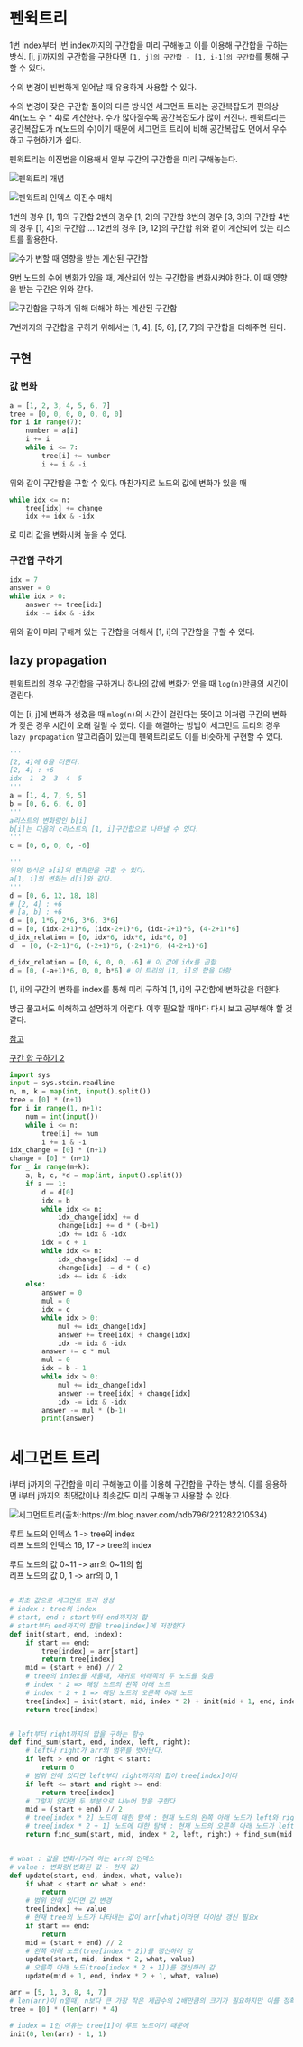 # 펜윅트리

1번 index부터 i번 index까지의 구간합을 미리 구해놓고 이를 이용해 구간합을 구하는 방식. [i, j]까지의 구간합을 구한다면 `[1, j]의 구간합 - [1, i-1]의 구간합`를 통해 구할 수 있다.

수의 변경이 빈번하게 일어날 때 유용하게 사용할 수 있다.

수의 변경이 잦은 구간합 풀이의 다른 방식인 세그먼트 트리는 공간복잡도가 편의상 4n(노드 수 \* 4)로 계산한다. 수가 많아질수록 공간복잡도가 많이 커진다. 펜윅트리는 공간복잡도가 n(노드의 수)이기 때문에 세그먼트 트리에 비해 공간복잡도 면에서 우수하고 구현하기가 쉽다.

펜윅트리는 이진법을 이용해서 일부 구간의 구간합을 미리 구해놓는다.

![펜윅트리 개념](./assets_구간합/2023-02-08-20-04-56-image.png)

![펜윅트리 인덱스 이진수 매치](./assets_구간합/2023-02-08-20-08-08-image.png)

1번의 경우 [1, 1]의 구간합
2번의 경우 [1, 2]의 구간합
3번의 경우 [3, 3]의 구간합
4번의 경우 [1, 4]의 구간합
...
12번의 경우 [9, 12]의 구간합
위와 같이 계산되어 있는 리스트를 활용한다.

![수가 변할 때 영향을 받는 계산된 구간합](./assets_구간합/2023-02-08-20-21-45-image.png)

9번 노드의 수에 변화가 있을 때, 계산되어 있는 구간합을 변화시켜야 한다. 이 때 영향을 받는 구간은 위와 같다.

![구간합을 구하기 위해 더해야 하는 계산된 구간합](./assets_구간합/2023-02-08-20-30-25-image.png)

7번까지의 구간합을 구하기 위해서는 [1, 4], [5, 6], [7, 7]의 구간합을 더해주면 된다.

## 구현

### 값 변화

```python
a = [1, 2, 3, 4, 5, 6, 7]
tree = [0, 0, 0, 0, 0, 0, 0]
for i in range(7):
    number = a[i]
    i += i
    while i <= 7:
        tree[i] += number
        i += i & -i
```

위와 같이 구간합을 구할 수 있다. 마찬가지로 노드의 값에 변화가 있을 때

```python
while idx <= n:
    tree[idx] += change
    idx += idx & -idx
```

로 미리 값을 변화시켜 놓을 수 있다.

### 구간합 구하기

```python
idx = 7
answer = 0
while idx > 0:
    answer += tree[idx]
    idx -= idx & -idx
```

위와 같이 미리 구해져 있는 구간합을 더해서 [1, i]의 구간합을 구할 수 있다.

## lazy propagation

펜윅트리의 경우 구간합을 구하거나 하나의 값에 변화가 있을 때 `log(n)`만큼의 시간이 걸린다.

이는 [i, j]에 변화가 생겼을 때 `mlog(n)`의 시간이 걸린다는 뜻이고 이처럼 구간의 변화가 잦은 경우 시간이 오래 걸릴 수 있다. 이를 해결하는 방법이 세그먼트 트리의 경우 `lazy propagation` 알고리즘이 있는데 펜윅트리로도 이를 비슷하게 구현할 수 있다.

```python
'''
[2, 4]에 6을 더한다.
[2, 4] : +6
idx  1  2  3  4  5
'''
a = [1, 4, 7, 9, 5]
b = [0, 6, 6, 6, 0]
'''
a리스트의 변화량인 b[i]
b[i]는 다음의 c리스트의 [1, i]구간합으로 나타낼 수 있다.
'''
c = [0, 6, 0, 0, -6]

'''
위의 방식은 a[i]의 변화만을 구할 수 있다.
a[1, i]의 변화는 d[i]와 같다.
'''
d = [0, 6, 12, 18, 18]
# [2, 4] : +6
# [a, b] : +6
d = [0, 1*6, 2*6, 3*6, 3*6]
d = [0, (idx-2+1)*6, (idx-2+1)*6, (idx-2+1)*6, (4-2+1)*6]
d_idx_relation = [0, idx*6, idx*6, idx*6, 0]
d  = [0, (-2+1)*6, (-2+1)*6, (-2+1)*6, (4-2+1)*6]

d_idx_relation = [0, 6, 0, 0, -6] # 이 값에 idx를 곱함
d = [0, (-a+1)*6, 0, 0, b*6] # 이 트리의 [1, i]의 합을 더함
```

[1, i]의 구간의 변화를 index를 통해 미리 구하여 [1, i]의 구간합에 변화값을 더한다.

방금 풀고서도 이해하고 설명하기 어렵다. 이후 필요할 때마다 다시 보고 공부해야 할 것 같다.

[참고](https://nahwasa.com/entry/%ED%8E%9C%EC%9C%85-%ED%8A%B8%EB%A6%ACFenwick-tree-BIT-%EA%B8%B0%EB%B3%B8-2D-lazy-propagationrange-update-point-query-range-update-range-query#%EC%9D%91%EC%9A%A9_3_:_%EA%B5%AC%EA%B0%84_%EC%97%85%EB%8D%B0%EC%9D%B4%ED%8A%B8,_%EA%B5%AC%EA%B0%84_%EA%B0%92_%ED%9A%8D%EB%93%9D)

[구간 합 구하기 2](https://www.acmicpc.net/problem/10999)

```python
import sys
input = sys.stdin.readline
n, m, k = map(int, input().split())
tree = [0] * (n+1)
for i in range(1, n+1):
    num = int(input())
    while i <= n:
        tree[i] += num
        i += i & -i
idx_change = [0] * (n+1)
change = [0] * (n+1)
for _ in range(m+k):
    a, b, c, *d = map(int, input().split())
    if a == 1:
        d = d[0]
        idx = b
        while idx <= n:
            idx_change[idx] += d
            change[idx] += d * (-b+1)
            idx += idx & -idx
        idx = c + 1
        while idx <= n:
            idx_change[idx] -= d
            change[idx] -= d * (-c)
            idx += idx & -idx
    else:
        answer = 0
        mul = 0
        idx = c
        while idx > 0:
            mul += idx_change[idx]
            answer += tree[idx] + change[idx]
            idx -= idx & -idx
        answer += c * mul
        mul = 0
        idx = b - 1
        while idx > 0:
            mul += idx_change[idx]
            answer -= tree[idx] + change[idx]
            idx -= idx & -idx
        answer -= mul * (b-1)
        print(answer)
```

# 세그먼트 트리

i부터 j까지의 구간합을 미리 구해놓고 이를 이용해 구간합을 구하는 방식. 이를 응용하면 i부터 j까지의 최댓값이나 최솟값도 미리 구해놓고 사용할 수 있다.

![세그먼트트리(출처:https://m.blog.naver.com/ndb796/221282210534)](./assets_구간합/segment_tree.png)

루트 노드의 인덱스 1 -> tree의 index  
리프 노드의 인덱스 16, 17 -> tree의 index

루트 노드의 값 0\~11 -> arr의 0\~11의 합  
리프 노드의 값 0, 1 -> arr의 0, 1

```python

# 최초 값으로 세그먼트 트리 생성
# index : tree의 index
# start, end : start부터 end까지의 합
# start부터 end까지의 합을 tree[index]에 저장한다
def init(start, end, index):
    if start == end:
        tree[index] = arr[start]
        return tree[index]
    mid = (start + end) // 2
    # tree의 index를 채울때, 재귀로 아래쪽의 두 노드를 찾음
    # index * 2 => 해당 노드의 왼쪽 아래 노드
    # index * 2 + 1 => 해당 노드의 오른쪽 아래 노드
    tree[index] = init(start, mid, index * 2) + init(mid + 1, end, index * 2 + 1)
    return tree[index]


# left부터 right까지의 합을 구하는 함수
def find_sum(start, end, index, left, right):
    # left나 right가 arr의 범위를 벗어난다.
    if left > end or right < start:
        return 0
    # 범위 안에 있다면 left부터 right까지의 합이 tree[index]이다
    if left <= start and right >= end:
        return tree[index]
    # 그렇지 않다면 두 부분으로 나누어 합을 구한다
    mid = (start + end) // 2
    # tree[index * 2] 노드에 대한 탐색 : 현재 노드의 왼쪽 아래 노드가 left와 right 사이의 arr값들의 합인가?
    # tree[index * 2 + 1] 노드에 대한 탐색 : 현재 노드의 오른쪽 아래 노드가 left와 right 사이의 arr값들의 합인가?
    return find_sum(start, mid, index * 2, left, right) + find_sum(mid + 1, end, index * 2 + 1, left, right)


# what : 값을 변화시키려 하는 arr의 인덱스
# value : 변화량(변화된 값 - 현재 값)
def update(start, end, index, what, value):
    if what < start or what > end:
        return
    # 범위 안에 있다면 값 변경
    tree[index] += value
    # 현재 tree의 노드가 나타내는 값이 arr[what]이라면 더이상 갱신 필요x
    if start == end:
        return
    mid = (start + end) // 2
    # 왼쪽 아래 노드(tree[index * 2])를 갱신하러 감
    update(start, mid, index * 2, what, value)
    # 오른쪽 아래 노드(tree[index * 2 + 1])를 갱신하러 감
    update(mid + 1, end, index * 2 + 1, what, value)

arr = [5, 1, 3, 8, 4, 7]
# len(arr)이 n일때, n보다 큰 가장 작은 제곱수의 2배만큼의 크기가 필요하지만 이를 정확히 구하기 힘들기 때문에 대충 n * 4의 크기로 tree를 생성한다
tree = [0] * (len(arr) * 4)

# index = 1인 이유는 tree[1]이 루트 노드이기 때문에
init(0, len(arr) - 1, 1)

```
